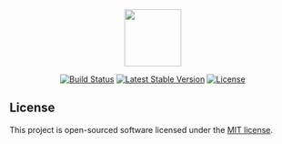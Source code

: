 



<center>
            <img src="https://i.ibb.co/Wft7pPt/doctor-dribbble.png" width="100" height="100">
    <p align="center">

<a href="https://travis-ci.org/laravel/framework"><img src="https://travis-ci.org/laravel/framework.svg" alt="Build Status"></a>
<a href="https://packagist.org/packages/laravel/framework"><img src="https://poser.pugx.org/laravel/framework/v/stable.svg" alt="Latest Stable Version"></a>
<a href="https://packagist.org/packages/laravel/framework"><img src="https://poser.pugx.org/laravel/framework/license.svg" alt="License"></a>
    </p>
</center>


## License

This project is open-sourced software licensed under the [MIT license](https://opensource.org/licenses/MIT).

